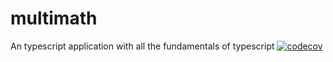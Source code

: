 # multimath
An typescript application with all the fundamentals of typescript
[![codecov](https://codecov.io/gh/codecov/example-typescript/branch/master/graph/badge.svg)](https://codecov.io/gh/codecov/example-typescript)
